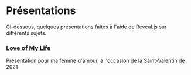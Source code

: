 # Présentations

Ci-dessous, quelques présentations faites à l'aide de Reveal.js sur différents sujets.

### [Love of My Life](love-of-my-life.md)

Présentation pour ma femme d'amour, à l'occasion de la Saint-Valentin de 2021

